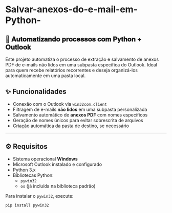 # Salvar-anexos-do-e-mail-em-Python-

## 📩 𝐀𝐮𝐭𝐨𝐦𝐚𝐭𝐢𝐳𝐚𝐧𝐝𝐨 𝐩𝐫𝐨𝐜𝐞𝐬𝐬𝐨𝐬 𝐜𝐨𝐦 𝐏𝐲𝐭𝐡𝐨𝐧 + 𝐎𝐮𝐭𝐥𝐨𝐨𝐤

Este projeto automatiza o processo de extração e salvamento de anexos PDF de e-mails não lidos em uma subpasta específica do Outlook. Ideal para quem recebe relatórios recorrentes e deseja organizá-los automaticamente em uma pasta local.

## ✨ Funcionalidades

- Conexão com o Outlook via `win32com.client`
- Filtragem de e-mails **não lidos** em uma subpasta personalizada
- Salvamento automático de **anexos PDF** com nomes específicos
- Geração de nomes únicos para evitar sobrescrita de arquivos
- Criação automática da pasta de destino, se necessário

---

## ⚙️ Requisitos

- Sistema operacional **Windows**
- Microsoft Outlook instalado e configurado
- Python 3.x
- Bibliotecas Python:
  - `pywin32`
  - `os` (já incluída na biblioteca padrão)

Para instalar o `pywin32`, execute:

```bash
pip install pywin32

